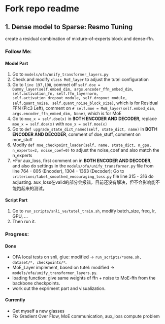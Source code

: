 # Fork repo readme

## 1. Dense model to Sparse: **Resmo Tuning**  
create a residual combination of mixture-of-experts block and dense-ffn.
### Follow Me:
#### Model Part  
1. Go to `models/ofa/unify_transformer_layers.py`  
2. Check and modify `class MoE_layer` to adjust the tutel configuration  
3. Go to `line 197,198`, commet off `self.doe = Dummy_layer(self.embed_dim, args.encoder_ffn_embed_dim, self.activation_fn, self.ffn_layernorm, self.activation_dropout_module, self.dropout_module, self.quant_noise, self.quant_noise_block_size)`, which is for Residual FFN (Pic3 Left), comment on `# self.moe = MoE_layer(self.embed_dim, args.encoder_ffn_embed_dim, None)`, which is for MoE  
4. Go to `moe_x = self.doe(x)` in **BOTH ENCODER AND DECODER**, replace `moe_x = self.doe(x)` with  `moe_x = self.moe(x)`  
5. Go to `def upgrade_state_dict_named(self, state_dict, name)` in **BOTH ENCODER AND DECODER**, comment of doe_stuff, comment on moe_stuff  
6. Modify `def moe_checkpoint_loader(self, name, state_dict, n_gpu, n_experts=2, noise_coef=0)` to adjust the noise_coef and also match the n_experts  
7. *For aux_loss, first comment on in **BOTH ENCODER AND DECODER**, and also do settings in the `models/ofa/unify_transformer.py` file from line 764 - 805 (Encoder), 1304 - 1363 (Decoder); Go to `criterions/label_smoothed_encouraging_loss.py` file line 315 - 316 do adjusting. aux_loss在valid的部分会报错，目前还没有解决，但不会影响能不能跑起来的测试。
#### Script Part  
1. Go to `run_scripts/snli_ve/tutel_train.sh`, modify batch_size, freq, lr, GPU, ...
2. Then run it.
### Progress:  
#### Done  
- OFA local tests on snli, glue: modified -> `run_scripts/*some.sh, dataset/*, checkpoints/*`. 
- MoE_Layer implement, based on tutel: modified -> `models/ofa/unify_transformer_layers.py`. 
- loading function: give same weights of ffn + noise to MoE-ffn from the backbone checkpoints.  
- work out the expriment part and visualization.   
#### Currently  
- Get myself a new glasses
- Fix Gradient Over Flow, MoE communication, aux_loss compute problem


